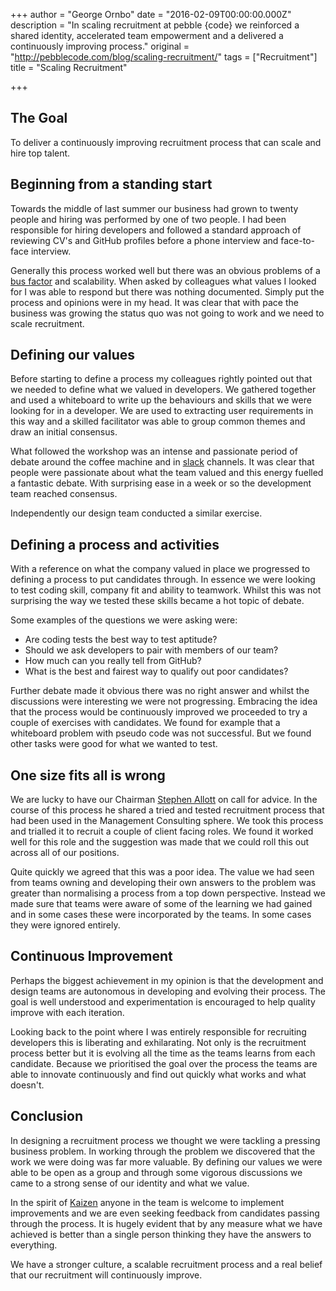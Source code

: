 +++
author = "George Ornbo"
date = "2016-02-09T00:00:00.000Z"
description = "In scaling recruitment at pebble {code} we reinforced a shared identity, accelerated team empowerment and a delivered a continuously improving process."
original = "http://pebblecode.com/blog/scaling-recruitment/"
tags = ["Recruitment"]
title = "Scaling Recruitment"

+++

## The Goal

To deliver a continuously improving recruitment process that can scale and hire top talent. 

## Beginning from a standing start

Towards the middle of last summer our business had grown to twenty people and hiring was performed by one of two people. I had been responsible for hiring developers and followed a standard approach of reviewing CV's and GitHub profiles before a phone interview and face-to-face interview. 

Generally this process worked well but there was an obvious problems of a [bus factor][1] and scalability. When asked by colleagues what values I looked for I was able to respond but there was nothing documented. Simply put the process and opinions were in my head. It was clear that with pace the business was growing the status quo was not going to work and we need to scale recruitment. 

## Defining our values

Before starting to define a process my colleagues rightly pointed out that we needed to define what we valued in developers. We gathered together and used a whiteboard to write up the behaviours and skills that we were looking for in a developer. We are used to extracting user requirements in this way and a skilled facilitator was able to group common themes and draw an initial consensus. 

What followed the workshop was an intense and passionate period of debate around the coffee machine and in [slack][2] channels. It was clear that people were passionate about what the team valued and this energy fuelled a fantastic debate. With surprising ease in a week or so the development team reached consensus. 

Independently our design team conducted a similar exercise.

## Defining a process and activities

With a reference on what the company valued in place we progressed to defining a process to put candidates through. In essence we were looking to test coding skill, company fit and ability to teamwork. Whilst this was not surprising the way we tested these skills became a hot topic of debate. 

Some examples of the questions we were asking were:

* Are coding tests the best way to test aptitude? 
* Should we ask developers to pair with members of our team? 
* How much can you really tell from GitHub?
* What is the best and fairest way to qualify out poor candidates?

Further debate made it obvious there was no right answer and whilst the discussions were interesting we were not progressing. Embracing the idea that the process would be continuously improved we proceeded to try a couple of exercises with candidates. We found for example that a whiteboard problem with pseudo code was not successful. But we found other tasks were good for what we wanted to test. 

## One size fits all is wrong

We are lucky to have our Chairman [Stephen Allott][3] on call for advice. In the course of this process he shared a tried and tested recruitment process that had been used in the Management Consulting sphere. We took this process and trialled it to recruit a couple of client facing roles. We found it worked well for this role and the suggestion was made that we could roll this out across all of our positions.

Quite quickly we agreed that this was a poor idea. The value we had seen from teams owning and developing their own answers to the problem was greater than normalising a process from a top down perspective. Instead we made sure that teams were aware of some of the learning we had gained and in some cases these were incorporated by the teams. In some cases they were ignored entirely. 

## Continuous Improvement

Perhaps the biggest achievement in my opinion is that the development and design teams are autonomous in developing and evolving their process. The goal is well understood and experimentation is encouraged to help quality improve with each iteration.

Looking back to the point where I was entirely responsible for recruiting developers this is liberating and exhilarating. Not only is the recruitment process better but it is evolving all the time as the teams learns from each candidate. Because we prioritised the goal over the process the teams are able to innovate continuously and find out quickly what works and what doesn't. 

## Conclusion

In designing a recruitment process we thought we were tackling a pressing business problem. In working through the problem we discovered that the work we were doing was far more valuable. By defining our values we were able to be open as a group and through some vigorous discussions we came to a strong sense of our identity and what we value. 

In the spirit of [Kaizen][4] anyone in the team is welcome to implement improvements and we are even seeking feedback from candidates passing through the process. It is hugely evident that by any measure what we have achieved is better than a single person thinking they have the answers to everything. 

We have a stronger culture, a scalable recruitment process and a real belief that our recruitment will continuously improve.

[1]: https://en.wikipedia.org/wiki/Bus_factor
[2]: https://slack.com/
[3]: https://en.wikipedia.org/wiki/Stephen_Allott
[4]: https://uk.kaizen.com/about-us/definition-of-kaizen.html
